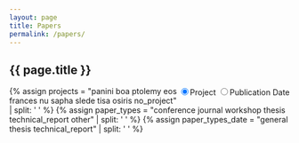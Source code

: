 ```yaml
---
layout: page
title: Papers
permalink: /papers/
---
```


<div class="col-xs-12 col-sm-6 title">
  <h2>{{ page.title }}</h2>
</div>
<div class="col-xs-12 col-sm-6 title">
  <div class="btn-group paper-btns" data-toggle="buttons" aria-label="Sorting">
    <label id="project-btn" class="btn btn-primary paper-btn active project-btn" onclick="sort('project')">
      <input type="radio" name="options" id="option1" autocomplete="off" checked>Project
    </label>
    <label id="date-btn" class="btn btn-primary paper-btn date-btn" onclick="sort('date')">
      <input type="radio" name="options" id="option1" autocomplete="off">Publication Date
    </label>
  </div>
</div>

<style>

  @media screen and (max-width: 543px){
    .btn {
      width: 50%;
    }
    .paper-btns {
      float: none;
      width: 100%;
    }
  }
  .paper-btns {
    float: right;
  }

  .page-title {
    display: none;
  }
  .title {
    padding: 0;
  }
</style>

<script language="javascript">
var projects = ["panini", "boa", "ptolemy", "eos", "frances", "nu", "sapha", "slede", "tisa", "osiris", "no_project"];
var paper_types_project = ["conference", "journal", "workshop", "thesis", "technical_report", "other"];
var paper_types_date = ["general", "thesis", "technical_report"];
var general_types = ["conference", "journal", "workshop", "other", "poster"];
var other_types = ["other", "poster"];
var sortedBy = "none";
var masterDiv = "sorted-papers";

window.onload = function(){
  $("#"+masterDiv).css("display", "block");
  sort('project');
}

var toType = function(obj) {
  return ({}).toString.call(obj).match(/\s([a-zA-Z]+)/)[1].toLowerCase()
}
var sort_by_year = function(a, b){
  return parseInt(b.getAttribute("data-year")) - parseInt(a.getAttribute("data-year"));
}

var getTypes = function(types){
  var answer = "";
  for(z = 0; z < types.length; z++){
    answer += "." + types[z] + ",";
  }
  return answer.substring(0, answer.length-1);
}


function sort(sortBy){
  if(sortBy != sortedBy){
    var parent = $("#"+masterDiv)[0];
    if(sortBy=="project"){
      hideDateSort();
      for(i = 0; i < projects.length; i++){
        var project = projects[i];
        var projectList;
        if(project == "no_project"){
          projectList = $(".paper_card").not(getTypes(projects));
        } else {
          projectList = $("."+project);
        }
        var projectHeader = $("#"+project+"-title");
        projectHeader.css("display", "block");
        $("#"+project+"-toc").css("display", "list-item");

        parent.appendChild(projectHeader[0]);
        for(j = 0; j < paper_types_project.length; j++){
          var paper_type = paper_types_project[j];
          var papersByType = [];
          if(paper_type == "other"){
            papersByType = projectList.filter(getTypes(other_types));
          } else {
            papersByType = projectList.filter("."+paper_type);
          }
          var typeHeader = $("#"+project+"-"+paper_type+"-title");
          //var typeTOC = $("#"+project+"-"+paper_type+"-toc");
          if(papersByType.length > 0){
            typeHeader.css("display", "block");
            //typeTOC.css("display", "list-item");
            parent.appendChild(typeHeader[0]);
            papersByType.sort(sort_by_year);
            for(k = 0; k < papersByType.length; k++){
              parent.appendChild(papersByType[k]);
            }
          } else {
            typeHeader.css("display", "none");
            //typeTOC.css("display", "none");
          }
        }
      }
    } else if(sortBy=="date"){
      hideProjectSort();
      for(i = 0; i < paper_types_date.length; i++){
        var paper_type = paper_types_date[i];
        var paperHeader = $("#"+paper_type+"-title");
        paperHeader.css("display", "block");
        $("#"+paper_type+"-toc").css("display", "list-item");
        parent.appendChild(paperHeader[0]);
        var papers = [];
        if(paper_type == "general"){
          papers = $(getTypes(general_types)).get();
        } else {
          papers = $("."+paper_type).get();
        }
        papers.sort(sort_by_year);
        for(j = 0; j < papers.length; j++){
          parent.appendChild(papers[j]);
        }
      }
    }
    sortedBy=sortBy;
  }
}

function hideProjectSort(){
  for(i = 0; i < projects.length; i++){
    $("#"+projects[i]+"-title").css("display", "none");
    $("#"+projects[i]+"-toc").css("display", "none");
    for(j = 0; j < paper_types_project.length; j++){
      $("#"+projects[i]+"-"+paper_types_project[j]+"-title").css("display", "none");
      //$("#"+projects[i]+"-"+paper_types_project[i]+"toc").css("display", "none");
    }
  }
}

function hideDateSort(){
  for(i = 0; i < paper_types_date.length; i++){
    $("#"+paper_types_date[i]+"-title").css("display", "none");
    $("#"+paper_types_date[i]+"-toc").css("display", "none");
  }
}
</script>

{% assign projects = "panini boa ptolemy eos frances nu sapha slede tisa osiris no_project" | split: ' ' %}
{% assign paper_types = "conference journal workshop thesis technical_report other" | split: ' ' %}
{% assign paper_types_date = "general thesis technical_report" | split: ' ' %}

<div class="sorted-papers" style="display: none" id="sorted-papers">
  <ol id="papers-toc">
    {% for project in projects %}
      <li id="{{project}}-toc">
        <a href="#{{project}}-title">
        {% if project == "no_project" %}
          Other
        {% else %}
          {{ project | capitalize }}
        {% endif %}
        </a>
        {% comment %}
        This makes the ToC incredibly big
        <ol>
          {% for paper_type in paper_types %}
            <li id="{{project}}-{{paper_type}}-toc">
              <a href="{{project}}-{{paper_type}}-title">
                {% if paper_type == "technical_report" %}
                  Technical Reports
                {% elsif paper_type == "thesis" %}
                  PhD and MS Theses
                {% else %}
                  {{ paper_type | capitalize }}
                {% endif %}
              </a>
            </li>
          {% endfor %}
        </ol>
        {% endcomment %}
      </li>
    {% endfor %}
    {% for paper_type in paper_types_date %}
      <li id="{{paper_type}}-toc">
        <a href="#{{paper_type}}-title">
        {% cycle "General","PhD and MS Theses","Technical Reports" %}
        </a>
      </li>
    {% endfor %}
  </ol>
  {% for project in projects %}
    <h2 id="{{project}}-title" class="space-above">
    {% if project == "no_project" %}
      Other
    {% else %}
      {{ project | capitalize }}
    {% endif %}
    </h2>
    {% for paper_type in paper_types %}
      <h4 id="{{project}}-{{paper_type}}-title">
        {% if paper_type == "technical_report" %}
          Technical Reports
        {% elsif paper_type == "thesis" %}
          PhD and MS Theses
        {% else %}
          {{ paper_type | capitalize }}
        {% endif %}
      </h4>
    {% endfor %}
  {% endfor %}
  {% for paper_type in paper_types_date %}
    <h4 id="{{paper_type}}-title">
      {% cycle "General","PhD and MS Theses","Technical Reports" %}
    </h4>
  {% endfor %}

  {% for paper in site.papers %}
    {% include papers_page/paper_card.html paper=paper accordionKey='-papers-list' %}
  {% endfor %}
</div>
